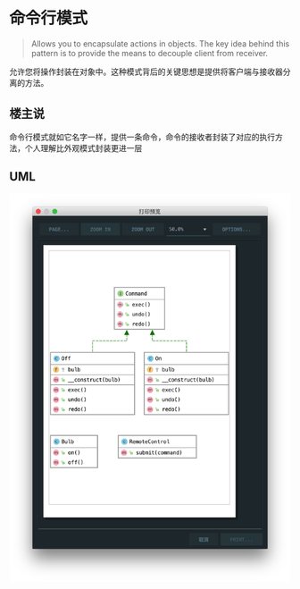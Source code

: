 # 命令行模式

> Allows you to encapsulate actions in objects. The key idea behind this pattern is to provide the means to decouple client from receiver.

允许您将操作封装在对象中。这种模式背后的关键思想是提供将客户端与接收器分离的方法。

## 楼主说

命令行模式就如它名字一样，提供一条命令，命令的接收者封装了对应的执行方法，个人理解比外观模式封装更进一层

## UML

![](./uml.png)